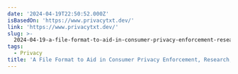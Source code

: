 ```yaml
---
date: '2024-04-19T22:50:52.000Z'
isBasedOn: 'https://www.privacytxt.dev/'
link: 'https://www.privacytxt.dev/'
slug: >-
  2024-04-19-a-file-format-to-aid-in-consumer-privacy-enforcement-research-and-tools
tags:
  - Privacy
title: 'A File Format to Aid in Consumer Privacy Enforcement, Research, and Tools'
---
```


